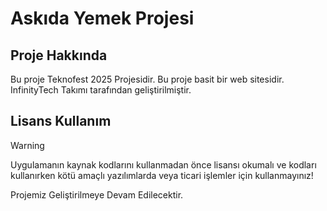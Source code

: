 # Askıda Yemek Projesi

## Proje Hakkında
Bu proje Teknofest 2025 Projesidir. Bu proje basit bir web sitesidir. InfinityTech Takımı tarafından geliştirilmiştir.

## Lisans Kullanım

>[!WARNING]
>Uygulamanın kaynak kodlarını kullanmadan önce lisansı okumalı ve kodları kullanırken kötü amaçlı yazılımlarda veya ticari işlemler için kullanmayınız!

Projemiz Geliştirilmeye Devam Edilecektir.
